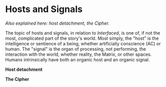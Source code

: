 # Hosts and Signals

*Also explained here: host detachment, the Cipher.*

The topic of hosts and signals, in relation to *Interfaced*, is one of, if not
the most, complicated part of the story's world. Most simply, the "host" is the
intelligence or sentience of a being, whether artificially conscience (AC) or
human. The "signal" is the organ of processing, not performing, the interaction
with the world, whether reality, the Matrix, or other spaces. Humans
intrinsically have both an organic host and an organic signal.

**Host detachment**

**The Cipher**



